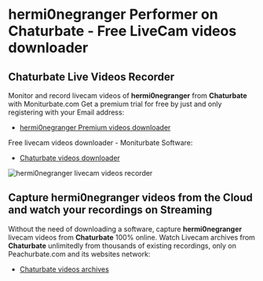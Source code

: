 # hermi0negranger Performer on Chaturbate - Free LiveCam videos downloader

## Chaturbate Live Videos Recorder

Monitor and record livecam videos of **hermi0negranger** from **Chaturbate** with Moniturbate.com
Get a premium trial for free by just and only registering with your Email address:
* [hermi0negranger Premium videos downloader](https://moniturbate.com/request-demo-licence-key.html)

Free livecam videos downloader - Moniturbate Software:
* [Chaturbate videos downloader](https://moniturbate.com/moniturbate-download-software.html)

![hermi0negranger livecam videos recorder](https://peachurnet.com/templates/moniturbate-software.png)


## Capture hermi0negranger videos from the Cloud and watch your recordings on Streaming

Without the need of downloading a software, capture **hermi0negranger** livecam videos from **Chaturbate** 100% online.
Watch Livecam archives from **Chaturbate** unlimitedly from thousands of existing recordings, only on Peachurbate.com and its websites network:
* [Chaturbate videos archives](https://peachurnet.com/)